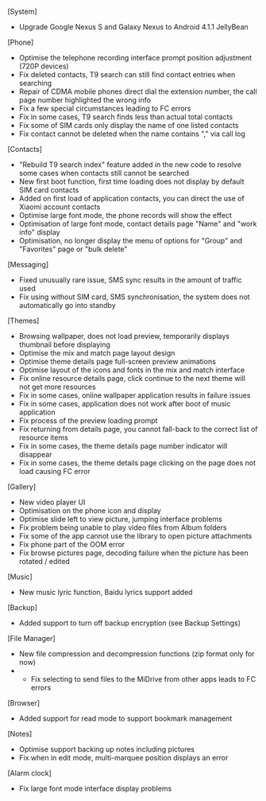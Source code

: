 [System]
- Upgrade Google Nexus S and Galaxy Nexus to Android 4.1.1 JellyBean


[Phone]
- Optimise the telephone recording interface prompt position adjustment (720P devices)
- Fix deleted contacts, T9 search can still find contact entries when searching
- Repair of CDMA mobile phones direct dial the extension number, the call page number highlighted the wrong info
- Fix a few special circumstances leading to FC errors
- Fix in some cases, T9 search finds less than actual total contacts
- Fix some of SIM cards only display the name of one listed contacts
- Fix contact cannot be deleted when the name contains "," via call log


[Contacts]
- "Rebuild T9 search index" feature added in the new code to resolve some cases when contacts still cannot be searched
- New first boot function, first time loading does not display by default SIM card contacts
- Added on first load of application contacts, you can direct the use of Xiaomi account contacts
- Optimise large font mode, the phone records will show the effect
- Optimisation of large font mode, contact details page "Name" and "work info" display
- Optimisation, no longer display the menu of options for "Group" and "Favorites" page or "bulk delete"


[Messaging]
- Fixed unusually rare issue, SMS sync results in the amount of traffic used
- Fix using without SIM card, SMS synchronisation, the system does not automatically go into standby


[Themes]
- Browsing wallpaper, does not load preview, temporarily displays thumbnail before displaying
- Optimise the mix and match page layout design
- Optimise theme details page full-screen preview animations
- Optimise layout of the icons and fonts in the mix and match interface
- Fix online resource details page, click continue to the next theme will not get more resources
- Fix in some cases, online wallpaper application results in failure issues
- Fix in some cases, application does not work after boot of music application
- Fix process of the preview loading prompt
- Fix returning from details page, you cannot fall-back to the correct list of resource items
- Fix in some cases, the theme details page number indicator will disappear
- Fix in some cases, the theme details page clicking on the page does not load causing FC error


[Gallery]
- New video player UI
- Optimisation on the phone icon and display
- Optimise slide left to view picture, jumping interface problems
- Fix problem being unable to play video files from Album folders
- Fix some of the app cannot use the library to open picture attachments
- Fix phone part of the OOM error
- Fix browse pictures page, decoding failure when the picture has been rotated / edited


[Music]
- New music lyric function, Baidu lyrics support added


[Backup]
- Added support to turn off backup encryption (see Backup Settings)


[File Manager]
- New file compression and decompression functions (zip format only for now)
- - Fix selecting to send files to the MiDrive from other apps leads to FC errors


[Browser]
- Added support for read mode to support bookmark management


[Notes]
- Optimise support backing up notes including pictures
- Fix when in edit mode, multi-marquee position displays an error


[Alarm clock]
- Fix large font mode interface display problems
